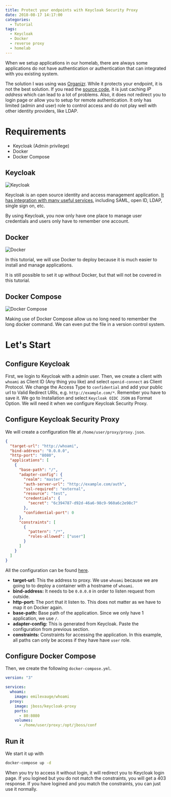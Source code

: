 ```yaml
---
title: Protect your endpoints with Keycloak Security Proxy
date: 2018-08-17 14:17:00
categories:
  - Tutorial
tags:
  - Keycloak
  - Docker
  - reverse proxy
  - homelab
---
```


When we setup applications in our homelab, there are always some applications do not have authentication or authentication that can integrated with you existing system.

<!--more-->

The solution I was using was [Organizr][1].
While it protects your endpoint, it is not the best solution.
If you read the [source code][2], it is just caching *IP address* which can lead to a lot of problems.
Also, it does not redirect you to login page or allow you to setup for remote authentication.
It only has limited (admin and user) role to control access and do not play well with other identity providers, like LDAP.

# Requirements
  - Keycloak (Admin privilege)
  - Docker
  - Docker Compose

## Keycloak

![Keycloak][4]

Keycloak is an open source identity and access management application. [It has integration with many useful services][3], including SAML, open ID, LDAP, single sign on, etc.

By using Keycloak, you now only have one place to manage user credentials and users only have to remember one account.  

## Docker

![Docker][5]

In this tutorial, we will use Docker to deploy because it is much easier to install and manage applications.

It is still possible to set it up without Docker, but that will not be covered in this tutorial.

## Docker Compose

![Docker Compose][6]

Making use of Docker Compose allow us no long need to remember the long docker command.
We can even put the file in a version control system.

# Let's Start

## Configure Keycloak
First, we login to Keycloak with a admin user.
Then, we create a client with `whoami` as Client ID (Any thing you like) and select `openid-connect` as Client Protocol.
We change the Access Type to `confidential`  and add your public url to Valid Redirect URIs, e.g. `http://example.com/*`. Remember you have to save it.
We go to Installation and select `Keycloak OIDC JSON` as Format Option.
We will need it when we configure Keycloak Security Proxy.


## Configure Keycloak Security Proxy
We will create a configuration file at `/home/user/proxy/proxy.json`.

```json
{
  "target-url": "http://whoami",
  "bind-address": "0.0.0.0",
  "http-port": "8080",
  "applications": [
    {
      "base-path": "/",
      "adapter-config": {
        "realm": "master",
        "auth-server-url": "http://example.com/auth",
        "ssl-required": "external",
        "resource": "test",
        "credentials": {
          "secret": "6c394787-d92d-46a6-98c9-960a6c2e98c7"
        },
        "confidential-port": 0
      },
      "constraints": [
        {
          "pattern": "/*",
          "roles-allowed": ["user"]
        }
      ]
    }
  ]
}
```
All the configuration can be found [here][7].

* **target-url:** This the address to proxy. We use `whoami` because we are going to to deploy a container with a hostname of `whoami`.
* **bind-address:** It needs to be `0.0.0.0` in order to listen request from outside.
* **http-port:** The port that it listen to. This does not matter as we have to map it on Docker again.
* **base-path:** Base path of the application. Since we only have 1 application, we use `/`.
* **adapter-config:** This is generated from Keycloak. Paste the configuration from previous section. 
* **constraints:** Constraints for accessing the application. In this example, all paths can only be access if they have have `user` role.

## Configure Docker Compose

Then, we create the following `docker-compose.yml`.

```yml
version: "3"

services:
  whoami:
    image: emilevauge/whoami
  proxy:
    image: jboss/keycloak-proxy
    ports:
      - 80:8080
    volumes:
      - /home/user/proxy:/opt/jboss/conf
```

## Run it
We start it up with 

```bash
docker-compose up -d
```

When you try to access it without login, it will redirect you to Keycloak login page.
If you logined but you do not match the constraints, you will get a 403 response.
If you have logined and you match the constraints, you can just use it normally.

[1]: https://github.com/causefx/Organizr
[2]: https://github.com/causefx/Organizr/blob/4312e360d9a0291d20b7a776897ee63e997ab20f/auth.php
[3]: https://www.keycloak.org/about.html
[4]: https://user-images.githubusercontent.com/7152420/44251372-b1cb0a80-a22a-11e8-9e58-68d3c1da2822.png
[5]: https://user-images.githubusercontent.com/7152420/44251743-189cf380-a22c-11e8-9ac2-7d52c08f58e8.png
[6]: https://user-images.githubusercontent.com/7152420/44251782-4124ed80-a22c-11e8-8364-7e0ebd30eb80.png
[7]: https://www.keycloak.org/docs/3.3/server_installation/topics/proxy.html